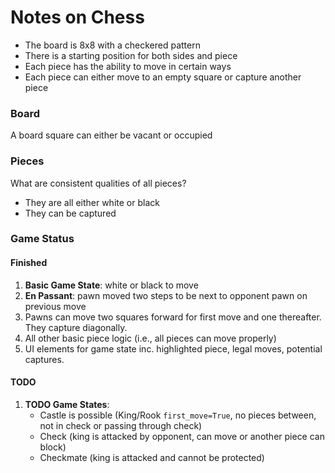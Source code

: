 # Notes on Chess

- The board is 8x8 with a checkered pattern
- There is a starting position for both sides and piece
- Each piece has the ability to move in certain ways
- Each piece can either move to an empty square or capture another piece

### Board

A board square can either be vacant or occupied

### Pieces

What are consistent qualities of all pieces?
- They are all either white or black
- They can be captured

### Game Status

#### Finished
1. **Basic Game State**: white or black to move
2. **En Passant**: pawn moved two steps to be next to opponent pawn on previous move
2. Pawns can move two squares forward for first move and one thereafter. They capture diagonally.
3. All other basic piece logic (i.e., all pieces can move properly)
4. UI elements for game state inc. highlighted piece, legal moves, potential captures.

#### TODO
1. **TODO Game States**:
    - Castle is possible (King/Rook `first_move=True`, no pieces between, not in check or passing through check)
    - Check (king is attacked by opponent, can move or another piece can block)
    - Checkmate (king is attacked and cannot be protected)

